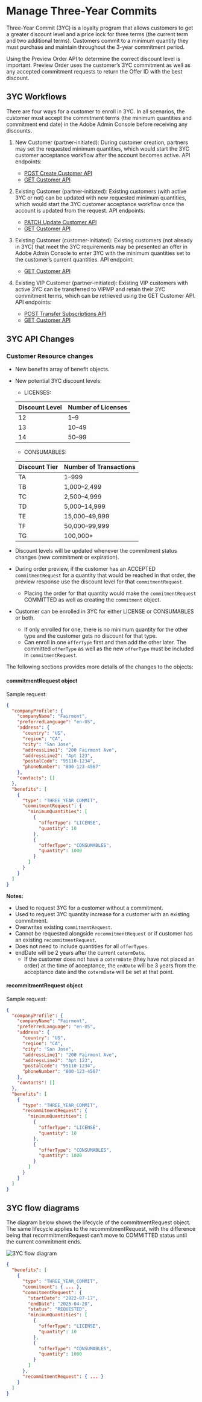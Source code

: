 # Manage Three-Year Commits

Three-Year Commit (3YC) is a loyalty program that allows customers to get a greater discount level and a price lock for three terms (the current term and two additional terms). Customers commit to a minimum quantity they must purchase and maintain throughout the 3-year commitment period.

Using the Preview Order API to determine the correct discount level is important. Preview Order uses the customer’s 3YC commitment as well as any accepted commitment requests to return the Offer ID with the best discount.

## 3YC Workflows

There are four ways for a customer to enroll in 3YC. In all scenarios, the customer must accept the commitment terms (the minimum quantities and commitment end date) in the Adobe Admin Console before receiving any discounts.

1. New Customer (partner-initiated): During customer creation, partners may set the requested minimum quantities, which would start the 3YC customer acceptance workflow after the account becomes active. API endpoints:
   - [POST Create Customer API](./create_customer_account.md)
   - [GET Customer API](./get_customer_account.md)
2. Existing Customer (partner-initiated): Existing customers (with active 3YC or not) can be updated with new requested minimum quantities, which would start the 3YC customer acceptance workflow once the account is updated from the request. API endpoints:
   - [PATCH Update Customer API](./update_customer_account.md)
   - [GET Customer API](./get_customer_account.md)
3. Existing Customer (customer-initiated): Existing customers (not already in 3YC) that meet the 3YC requirements may be presented an offer in Adobe Admin Console to enter 3YC with the minimum quantities set to the customer’s current quantities. API endpoint:

   - [GET Customer API](./get_customer_account.md)

4. Existing VIP Customer (partner-initiated): Existing VIP customers with active 3YC can be transferred to VIPMP and retain their 3YC commitment terms, which can be retrieved using the GET Customer API. API endpoints:

   - [POST Transfer Subscriptions API](../migration/transfer_subscription.md)
   - [GET Customer API](./get_customer_account.md)

## 3YC API Changes

### Customer Resource changes

- New benefits array of benefit objects.
- New potential 3YC discount levels:
  - LICENSES:

  |Discount Level | Number of Licenses |
  |-------|---------------------|
  | 12    | 1–9                 |
  | 13    | 10–49               |
  | 14    | 50–99               |
  
  - CONSUMABLES:
  
  |Discount Tier | Number of Transactions |
  |------|-------------------------|
  | TA   | 1–999                   |
  | TB   | 1,000–2,499             |
  | TC   | 2,500–4,999             |
  | TD   | 5,000–14,999            |
  | TE   | 15,000–49,999           |
  | TF   | 50,000–99,999           |
  | TG   | 100,000+                |

- Discount levels will be updated whenever the commitment status changes (new commitment or expiration).
- During order preview, if the customer has an ACCEPTED `commitmentRequest` for a quantity that would be reached in that order, the preview response use the discount level for that `commitmentRequest`.
  - Placing the order for that quantity would make the `commitmentRequest` COMMITTED as well as creating the `commitment` object.
- Customer can be enrolled in 3YC for either LICENSE or CONSUMABLES or both.
  - If only enrolled for one, there is no minimum quantity for the other type and the customer gets no discount for that type.
  - Can enroll in one `offerType` first and then add the other later. The committed `offerType` as well as the new `offerType` must be included in `commitmentRequest`.

The following sections provides more details of the changes to the objects:

#### commitmentRequest object

Sample request:

```json
{
  "companyProfile": {
    "companyName": "Fairmont",
    "preferredLanguage": "en-US",
    "address": {
      "country": "US",
      "region": "CA",
      "city": "San Jose",
      "addressLine1": "200 Fairmont Ave",
      "addressLine2": "Apt 123",
      "postalCode": "95110-1234",
      "phoneNumber": "800-123-4567"
    },
    "contacts": []
  },
  "benefits": [
    {
      "type": "THREE_YEAR_COMMIT",
      "commitmentRequest": {
        "minimumQuantities": [
          {
            "offerType": "LICENSE",
            "quantity": 10
          },
          {
            "offerType": "CONSUMABLES",
            "quantity": 1000
          }
        ]
      }
    }
  ]
}
```

**Notes:**

- Used to request 3YC for a customer without a commitment.
- Used to request 3YC quantity increase for a customer with an existing commitment.
- Overwrites existing `commitmentRequest`.
- Cannot be requested alongside `recommitmentRequest` or if customer has an existing `recommitmentRequest`.
- Does not need to include quantities for all `offerTypes`.
- endDate will be 2 years after the current `cotermDate`.
  - If the customer does not have a `cotermDate` (they have not placed an order) at the time of acceptance, the `endDate` will be 3 years from the acceptance date and the `cotermDate` will be set at that point.

#### recommitmentRequest object

Sample request:

```json
{
  "companyProfile": {
    "companyName": "Fairmont",
    "preferredLanguage": "en-US",
    "address": {
      "country": "US",
      "region": "CA",
      "city": "San Jose",
      "addressLine1": "200 Fairmont Ave",
      "addressLine2": "Apt 123",
      "postalCode": "95110-1234",
      "phoneNumber": "800-123-4567"
    },
    "contacts": []
  },
  "benefits": [
    {
      "type": "THREE_YEAR_COMMIT",
      "recommitmentRequest": {
        "minimumQuantities": [
          {
            "offerType": "LICENSE",
            "quantity": 10
          },
          {
            "offerType": "CONSUMABLES",
            "quantity": 1000
          }
        ]
      }
    }
  ]
}
```

## 3YC flow diagrams

The diagram below shows the lifecycle of the commitmentRequest object. The same lifecycle applies to the recommitmentRequest, with the difference being that recommitmentRequest can’t move to COMMITTED status until the current commitment ends.

![3YC flow diagram](../image/3yc_flow_diagram.jpg)

```json
{
  "benefits": [
    {
      "type": "THREE_YEAR_COMMIT",
      "commitment": { ... },
      "commitmentRequest": {
        "startDate": "2022-07-17",
        "endDate": "2025-04-28",
        "status": "REQUESTED",
        "minimumQuantities": [
          {
            "offerType": "LICENSE",
            "quantity": 10
          },
          {
            "offerType": "CONSUMABLES",
            "quantity": 1000
          }
        ]
      },
      "recommitmentRequest": { ... }
    }
  ]
}
```
